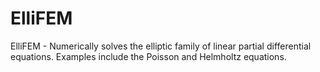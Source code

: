 # ElliFEM
ElliFEM - Numerically solves the elliptic family of linear partial differential equations. Examples include the Poisson and Helmholtz equations.
